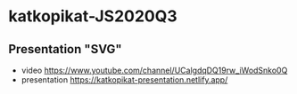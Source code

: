 # katkopikat-JS2020Q3
## Presentation "SVG"
- video https://www.youtube.com/channel/UCalgdqDQ19rw_iWodSnko0Q
- presentation https://katkopikat-presentation.netlify.app/

